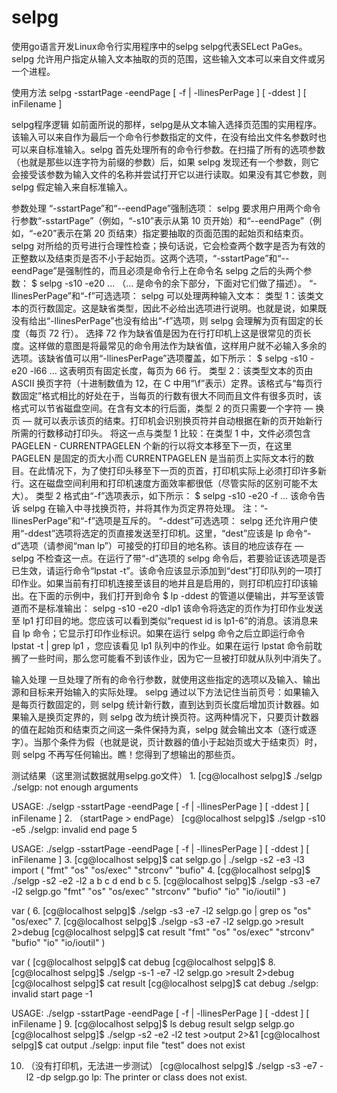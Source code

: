 # selpg
使用go语言开发Linux命令行实用程序中的selpg
selpg代表SELect PaGes。selpg 允许用户指定从输入文本抽取的页的范围，这些输入文本可以来自文件或另一个进程。

使用方法
selpg -sstartPage -eendPage [ -f | -llinesPerPage ] [ -ddest ] [ inFilename ]

selpg程序逻辑
如前面所说的那样，selpg是从文本输入选择页范围的实用程序。该输入可以来自作为最后一个命令行参数指定的文件，在没有给出文件名参数时也可以来自标准输入。selpg 首先处理所有的命令行参数。在扫描了所有的选项参数（也就是那些以连字符为前缀的参数）后，如果 selpg 发现还有一个参数，则它会接受该参数为输入文件的名称并尝试打开它以进行读取。如果没有其它参数，则 selpg 假定输入来自标准输入。

参数处理
“-sstartPage”和“--eendPage”强制选项：
selpg 要求用户用两个命令行参数“-sstartPage”（例如，“-s10”表示从第 10 页开始）和“--eendPage”（例如，“-e20”表示在第 20 页结束）指定要抽取的页面范围的起始页和结束页。selpg 对所给的页号进行合理性检查；换句话说，它会检查两个数字是否为有效的正整数以及结束页是否不小于起始页。这两个选项，“-sstartPage”和“--eendPage”是强制性的，而且必须是命令行上在命令名 selpg 之后的头两个参数：
$ selpg -s10 -e20 ...
（... 是命令的余下部分，下面对它们做了描述）。
“-llinesPerPage”和“-f”可选选项：
selpg 可以处理两种输入文本：
类型 1：该类文本的页行数固定。这是缺省类型，因此不必给出选项进行说明。也就是说，如果既没有给出“-llinesPerPage”也没有给出“-f”选项，则 selpg 会理解为页有固定的长度（每页 72 行）。
选择 72 作为缺省值是因为在行打印机上这是很常见的页长度。这样做的意图是将最常见的命令用法作为缺省值，这样用户就不必输入多余的选项。该缺省值可以用“-llinesPerPage”选项覆盖，如下所示：
$ selpg -s10 -e20 -l66 ...
这表明页有固定长度，每页为 66 行。
类型 2：该类型文本的页由 ASCII 换页字符（十进制数值为 12，在 C 中用“\f”表示）定界。该格式与“每页行数固定”格式相比的好处在于，当每页的行数有很大不同而且文件有很多页时，该格式可以节省磁盘空间。在含有文本的行后面，类型 2 的页只需要一个字符 ― 换页 ― 就可以表示该页的结束。打印机会识别换页符并自动根据在新的页开始新行所需的行数移动打印头。
将这一点与类型 1 比较：在类型 1 中，文件必须包含 PAGELEN - CURRENTPAGELEN 个新的行以将文本移至下一页，在这里 PAGELEN 是固定的页大小而 CURRENTPAGELEN 是当前页上实际文本行的数目。在此情况下，为了使打印头移至下一页的页首，打印机实际上必须打印许多新行。这在磁盘空间利用和打印机速度方面效率都很低（尽管实际的区别可能不太大）。
类型 2 格式由“-f”选项表示，如下所示：
$ selpg -s10 -e20 -f ...
该命令告诉 selpg 在输入中寻找换页符，并将其作为页定界符处理。
注：“-llinesPerPage”和“-f”选项是互斥的。
“-ddest”可选选项：
selpg 还允许用户使用“-ddest”选项将选定的页直接发送至打印机。这里，“dest”应该是 lp 命令“-d”选项（请参阅“man lp”）可接受的打印目的地名称。该目的地应该存在 ― selpg 不检查这一点。在运行了带“-d”选项的 selpg 命令后，若要验证该选项是否已生效，请运行命令“lpstat -t”。该命令应该显示添加到“dest”打印队列的一项打印作业。如果当前有打印机连接至该目的地并且是启用的，则打印机应打印该输出。在下面的示例中，我们打开到命令
$ lp -ddest
的管道以便输出，并写至该管道而不是标准输出：
selpg -s10 -e20 -dlp1
该命令将选定的页作为打印作业发送至 lp1 打印目的地。您应该可以看到类似“request id is lp1-6”的消息。该消息来自 lp 命令；它显示打印作业标识。如果在运行 selpg 命令之后立即运行命令 lpstat -t | grep lp1 ，您应该看见 lp1 队列中的作业。如果在运行 lpstat 命令前耽搁了一些时间，那么您可能看不到该作业，因为它一旦被打印就从队列中消失了。

输入处理
一旦处理了所有的命令行参数，就使用这些指定的选项以及输入、输出源和目标来开始输入的实际处理。
selpg 通过以下方法记住当前页号：如果输入是每页行数固定的，则 selpg 统计新行数，直到达到页长度后增加页计数器。如果输入是换页定界的，则 selpg 改为统计换页符。这两种情况下，只要页计数器的值在起始页和结束页之间这一条件保持为真，selpg 就会输出文本（逐行或逐字）。当那个条件为假（也就是说，页计数器的值小于起始页或大于结束页）时，则 selpg 不再写任何输出。瞧！您得到了想输出的那些页。

测试结果（这里测试数据就用selpg.go文件）
1.
[cg@localhost selpg]$ ./selgp
./selgp: not enough arguments

USAGE: ./selgp -sstartPage -eendPage [ -f | -llinesPerPage ] [ -ddest ] [ inFilename ]
2. （startPage > endPage）
[cg@localhost selpg]$ ./selgp -s10 -e5
./selgp: invalid end page 5

USAGE: ./selgp -sstartPage -eendPage [ -f | -llinesPerPage ] [ -ddest ] [ inFilename ]
3.
[cg@localhost selpg]$ cat selgp.go | ./selgp -s2 -e3 -l3
import (
	"fmt"
	"os"
	"os/exec"
	"strconv"
	"bufio"
4.
[cg@localhost selpg]$ ./selgp -s2 -e2 -l2
a
b
c
d
end
b
c
5.
[cg@localhost selpg]$ ./selgp -s3 -e7 -l2 selgp.go 
	"fmt"
	"os"
	"os/exec"
	"strconv"
	"bufio"
	"io"
	"io/ioutil"
)

var (
6.
[cg@localhost selpg]$ ./selgp -s3 -e7 -l2 selgp.go | grep os
	"os"
	"os/exec"
7.
[cg@localhost selpg]$ ./selgp -s3 -e7 -l2 selgp.go >result 2>debug 
[cg@localhost selpg]$ cat result 
	"fmt"
	"os"
	"os/exec"
	"strconv"
	"bufio"
	"io"
	"io/ioutil"
)

var (
[cg@localhost selpg]$ cat debug 
[cg@localhost selpg]$ 
8.
[cg@localhost selpg]$ ./selgp -s-1 -e7 -l2 selgp.go >result 2>debug 
[cg@localhost selpg]$ cat result 
[cg@localhost selpg]$ cat debug 
./selgp: invalid start page -1

USAGE: ./selgp -sstartPage -eendPage [ -f | -llinesPerPage ] [ -ddest ] [ inFilename ]
9.
[cg@localhost selpg]$ ls
debug  result  selgp  selgp.go
[cg@localhost selpg]$ ./selgp -s2 -e2 -l2 test >output 2>&1
[cg@localhost selpg]$ cat output 
./selgp: input file "test" does not exist

10. （没有打印机，无法进一步测试）
[cg@localhost selpg]$ ./selgp -s3 -e7 -l2 -dp selgp.go 
lp: The printer or class does not exist.
